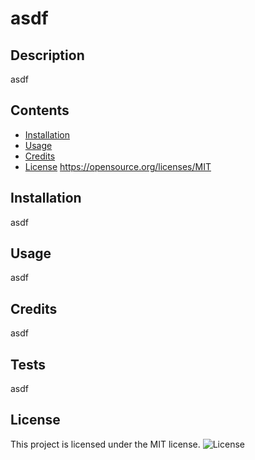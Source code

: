 # asdf
## Description
asdf
## Contents
- [Installation](#Installation)
- [Usage](#Usage)
- [Credits](#Credits)
- [License](#License)
https://opensource.org/licenses/MIT
## Installation
asdf
## Usage
asdf
## Credits
asdf
## Tests
asdf
## License

  This project is licensed under the MIT license.
![License](https://img.shields.io/badge/License-MIT-brightgreen.svg)
